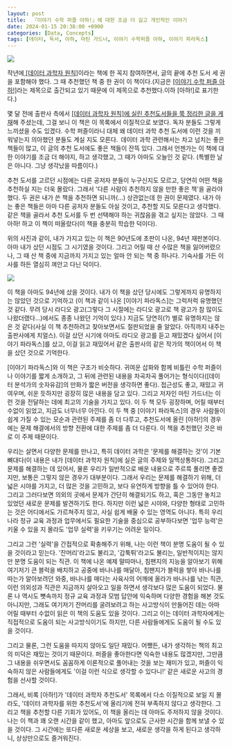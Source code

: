 ```yaml
---
layout: post
title:  『이야기 수학 퍼즐 아하!』에 대한 조금 더 길고 개인적인 이야기
date: 2024-01-15 20:38:00 +0900
categories: [Data, Concepts]
tags: [데이터, 독서, 아하, 마틴 가드너, 이야기 수학퍼즐 아하, 이야기 파라독스]
---
```


![](https://cojette.files.wordpress.com/2024/01/kakaotalk_20240116_153857964_01.jpg?w=500)

작년에[ [데이터 과학자 원칙]](https://cojette.github.io/posts/datascientistprinciple/)이라는 책에 한 꼭지 참여하면서, 글의 끝에 추천 도서 세 권을 포함해야 했다. 그 때 추천했던 책 중 한 권이 이 책이다.(지금은 [[이야기 수학 퍼즐 아하!]](http://aladin.kr/p/CF9fO)라는 제목으로 출간되고 있기 때문에 이 제목으로 추천했다.이하 [아하!]로 표기한다.)

몇 달 전에 출판사 측에서 [[데이터 과학자 원칙]에 실린 추천도서들을 쭉 정리한 글을 게재](https://goldenrabbit.co.kr/2023/07/12/%eb%8d%b0%ec%9d%b4%ed%84%b0-%ea%b3%bc%ed%95%99%ec%9e%90%eb%a5%bc-%ec%9c%84%ed%95%9c-30%ea%b0%80%ec%a7%80-%ec%86%8c%ec%96%91%ec%84%9c/)해 주셨는데, 그걸 보니 이 책은 이 목록에서 이질적으로 보였다. 독자 분들도 그렇게 느끼셨을 수도 있겠다. 수학 퍼즐이라니 대체 왜 데이터 과학 추천 도서에 이런 것을 끼워넣는지 의아했던 분들도 계실 지도 모른다. 데이터 과학 관련해서는 차고 넘치는 좋은 책들이 많고, 이 글의 추천 도서에도 좋은 책들이 잔뜩 있다. 그래서 언젠가는 이 책에 대한 이야기를 조금 더 해야지, 하고 생각했고, 그 때가 아마도 오늘인 것 같다. (특별한 날은 아니다. 그냥 생각났을 따름이다.)

추천 도서를 고르던 시점에는 다른 공저자 분들이 누구신지도 모르고, 당연히 어떤 책을 추천하실 지는 더욱 몰랐다. 그래서 '다른 사람이 추천하지 않을 만한 좋은 책'을 골라야 했다. 두 권은 내가 쓴 책을 추천하면 되니까(...) 상관없는데 한 권이 문제였다. 내가 아는 좋은 책들은 아마 다른 공저자 분들도 아실 것이고, 추천할 지도 모른다고 생각했다. 같은 책을 골라서 추천 도서를 두 번 선택해야 하는 귀찮음을 겪고 싶지는 않았다. 그 때 아하! 하고 이 책이 떠올랐다(이 책을 충분히 학습한 덕이다).

위의 사진과 같이, 내가 가지고 있는 이 책은 90년도에 초판이 나온, 94년 재판본이다. 아마 내가 샀던 시점도 그 시기였을 것이다. 그리고 어릴 때 산 수많은 책을 잃어버렸으나, 그 때 산 책 중에 지금까지 가지고 있는 얼마 안 되는 책 중 하나다. 기숙사를 가든 이사를 하든 열심히 껴안고 다닌 덕이다.

![](https://cojette.files.wordpress.com/2024/01/kakaotalk_20240116_153857964.jpg?w=500)

이 책을 아마도 94년에 샀을 것이다. 내가 이 책을 샀던 당시에도 그렇게까지 유명하지는 않았던 것으로 기억하고 (이 책과 같이 나온 [이야기 파라독스]는 그럭저럭 유명했던 것 같다. 무려 당시 라디오 광고(그렇다 그 시절에는 라디오 광고로 책 광고가 참 많이도 나왔더랬다...)에서도 종종 나왔던 기억이 있다.) 지금도 당연히(?) 별로 유명하지는 않은 것 같다(사실 이 책 추천하려고 찾아보면서도 절판되었을 줄 알았다. 아직까지 내주는 출판사에게 치얼스). 이걸 샀던 시기에 아마도 라디오 광고를 듣고 재밌겠다 싶어서 [이야기 파라독스]를 샀고, 이걸 읽고 재밌어서 같은 출판사의 같은 작가의 책이어서 이 책을 샀던 것으로 기억한다.

[이야기 파라독스]와 이 책은 구조가 비슷하다. 귀여운 삽화와 함께 비틀린 수학 퍼즐이나 이야기를 짧게 소개하고, 그 뒤에 관련된 내용을 차곡차곡 풀어가는 형식이다([데이터 분석가의 숫자유감]의 만화가 짧은 버전을 생각하면 좋다). 접근성도 좋고, 재밌고 귀여우며, 쉬운 듯하지만 굉장히 많은 내용을 담고 있다. 그리고 저자인 마틴 가드너는 이런 것을 전달하는 데에 최고의 기술을 가지고 있다. 이 두 책 모두 굉장하며, 어릴 때부터 수없이 읽었고, 지금도 너무너무 아낀다. 이 두 책 중 [이야기 파라독스]의 경우 사람들이 쉽게 가질 수 있는 모순과 관련된 주제를 좀 더 다루고, 추천도서에 올린 [아하!]의 경우에는 문제 해결에서의 방향 전환에 대한 주제를 좀 더 다룬다. 이 책을 추천했던 것은 바로 이 주제 때문이다.

우리는 살면서 다양한 문제를 만나고, 특히 데이터 과학은 '문제를 해결하는 것'이 기본 뼈대다(이 내용은 내가 [데이터 과학자 원칙]에 실은 글의 주제와 일맥상통하다). 그리고 문제를 해결하는 데 있어서, 물론 우리가 일반적으로 배운 내용으로 주르륵 풀리면 좋겠지만, 보통은 그렇지 않은 경우가 대부분이다. 그래서 우리는 문제를 해결하기 위해, 더 넓은 시야를 가지고, 더 많은 것을 고민하고, 보다 유연하게 방향을 틀 수 있어야 한다. 그리고 그러다보면 의외의 곳에서 문제가 간단히 해결되기도 하고, 혹은 그동안 놓치고 있었던 새로운 문제를 발견하기도 한다. 하지만 이런 넓은 시야와, 다양한 형태로 고민하는 것은 어디에서도 가르쳐주지 않고, 사실 쉽게 배울 수 있는 영역도 아니다. 특히 우리나라 정규 교육 과정과 업무에서도 필요한 기술을 중심으로 공부하다보면 '업무 능력'은 키울 수 있을 지 몰라도 '업무 실력'을 키우기는 어려운 일이다.

그리고 그런 '실력'을 간접적으로 확충해주기 위해, 나는 이런 책이 분명 도움이 될 수 있을 것이라고 믿는다. '잔머리'라고도 불리고, '갑툭튀'라고도 불리는, 일반적이지는 않지만 분명 도움이 되는 직관. 이 책에 나온 예제 말따마나, 침팬지의 지능을 알아보기 위해 여기저기 큰 블럭을 배치하고 공중에 바나나를 매달아, 침팬지가 블럭을 쌓아 바나나를 따는가 알아보려던 와중, 바나나를 매다는 사육사의 어깨에 올라가 바나나를 낚는 직관, 이런 의외성과 직관은 지금까지 살아오고 일을 하면서 생각보다 많은 도움이 되었다. 물론 나 역시도 뼛속까지 정규 교육 과정과 모범 답안에 익숙하며 다양한 경험을 해본 것도 아니지만, 그래도 여기저기 잔머리를 굴려보려고 하는 사고방식이 만들어진 데는 아마 어릴 때부터 수없이 읽은 이 책의 도움도 있을 것이다. 그리고 이는 데이터 과학자에게는 직접적으로 도움이 되는 사고방식이기도 하지만, 다른 사람들에게도 도움이 될 수도 있을 것이다.

그리고 물론, 그런 도움을 따지지 않아도 일단 재밌다. 어쨌든, 내가 생각하는 책의 최고의 미덕은 재밌는 것이기 때문이다. 퍼즐을 좋아한다면 익숙한 내용도 많겠지만, 그만큼 그 내용을 쉬우면서도 꼼꼼하게 이론적으로 풀어내는 것을 보는 재미가 있고, 퍼즐이 익숙하지 않은 사람들에게도 '이걸 이런 식으로 생각할 수 있다니!' 같은 새로운 사고의 경험을 선사할 것이다.

그래서, 비록 [아하!]가 '데이터 과학자 추천도서' 목록에서 다소 이질적으로 보일 지 몰라도, '데이터 과학자를 위한 추천도서'에 올리기에 전혀 부족하지 않다고 생각한다. 그리고 책을 추천할 다른 기회가 있어도, 이 책을 올리는 데 아마도 주저하지 않을 것이다. 나는 이 책과 꽤 오랜 시간을 같이 했고, 아마도 앞으로도 근사한 시간을 함께 보낼 수 있을 것이다. 그 시간에는 또다른 새로운 세상을 보고, 새로운 생각을 하게 된다고 생각하니, 상상만으로도 즐거워진다.
